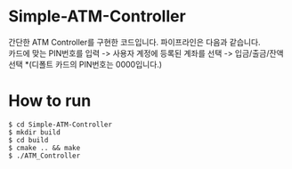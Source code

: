 # Simple-ATM-Controller
간단한 ATM Controller를 구현한 코드입니다.
파이프라인은 다음과 같습니다.  
카드에 맞는 PIN번호를 입력 -> 사용자 계정에 등록된 계좌를 선택 -> 입금/출금/잔액 선택 
*(디폴트 카드의 PIN번호는 0000입니다.)

# How to run
`$ cd Simple-ATM-Controller`  
`$ mkdir build`  
`$ cd build`  
`$ cmake .. && make`  
`$ ./ATM_Controller`
